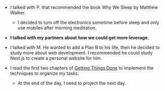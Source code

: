 - I talked with P. that recommended the book Why We Sleep by Matthew Walker.

  - I decided to turn off the electronics sometime before sleep and only use mobiles after morning meditation.

- **I talked with my partners about how we could get more leverage.**

- I talked with M. He wanted to add a Plan B to his life, then he decided to study more about web development. I recommended he could study Next.js to create a personal website for him.

- I read the first two chapters of [Getting Things Done](/books/getting-things-done) to implement the techniques to organize my tasks.
  - At the end of the day, I need to project the next day.
